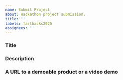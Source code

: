 ```yaml
---
name: Submit Project
about: Hackathon project submission.
title: ''
labels: farthacks2025
assignees: ''
---
```


### Title

### Description

### A URL to a demoable product or a video demo
